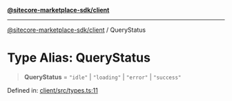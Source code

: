 [**@sitecore-marketplace-sdk/client**](../README.md)

***

[@sitecore-marketplace-sdk/client](../README.md) / QueryStatus

# Type Alias: QueryStatus

> **QueryStatus** = `"idle"` \| `"loading"` \| `"error"` \| `"success"`

Defined in: [client/src/types.ts:11](https://github.com/Sitecore/sitecore-marketplace-sdk/blob/c654677445b16d8ca23b9ea08164f907627519f1/packages/client/src/types.ts#L11)
